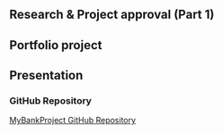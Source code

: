 ## Research & Project approval (Part 1)
## Portfolio project
## Presentation
### GitHub Repository

[MyBankProject GitHub Repository](https://github.com/shakiru137/Research-Project-approval-Part-1-)

